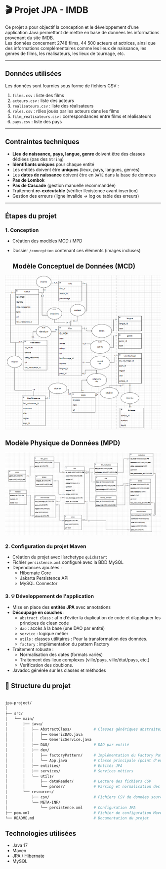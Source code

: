 # 🎬 Projet JPA - IMDB

Ce projet a pour objectif la conception et le développement d’une application Java permettant de mettre en base de données les informations provenant du site IMDB.  
Les données concernent 2748 films, 44 500 acteurs et actrices, ainsi que des informations complémentaires comme les lieux de naissance, les genres de films, les réalisateurs, les lieux de tournage, etc.

---

## Données utilisées

Les données sont fournies sous forme de fichiers CSV :

1. `films.csv` : liste des films
2. `acteurs.csv` : liste des acteurs
3. `realisateurs.csv` : liste des réalisateurs
4. `roles.csv` : rôles joués par les acteurs dans les films
5. `film_realisateurs.csv` : correspondances entre films et réalisateurs
6. `pays.csv` : liste des pays

---

## Contraintes techniques

- **Lieu de naissance, pays, langue, genre** doivent être des classes dédiées (pas des `String`)
- **Identifiants uniques** pour chaque entité
- Les entités doivent être **uniques** (lieux, pays, langues, genres)
- Les **dates de naissance** doivent être en `DATE` dans la base de données
- **Pas de Lombok**
- **Pas de Cascade** (gestion manuelle recommandée)
- Traitement **re-exécutable** (vérifier l’existence avant insertion)
- Gestion des erreurs (ligne invalide → log ou table des erreurs)

---

## Étapes du projet

### 1. Conception

- Création des modèles MCD / MPD
- Dossier `/conception` contenant ces éléments (images incluses)

  ## Modèle Conceptuel de Données (MCD)
![MCD](conceptions/MCD.png)


  ## Modèle Physique de Données (MPD)
![MPD](conceptions/MPD.png)

### 2. Configuration du projet Maven

- Création du projet avec l’archetype `quickstart`
- Fichier `persistence.xml` configuré avec la BDD MySQL
- Dépendances ajoutées :
    - Hibernate Core
    - Jakarta Persistence API
    - MySQL Connector

### 3. 💡 Développement de l'application

- Mise en place des **entités JPA** avec annotations
- **Découpage en couches** :
    - `abstract class` :  afin d’éviter la duplication de code et d’appliquer les principes de clean code
    - `dao` : accès à la base (une DAO par entité)
    - `service` : logique métier
    - `utils` : classes utilitaires : Pour la transformation des données.
    - `factory` : implémentation du pattern Factory
- Traitement robuste :
    - Normalisation des dates (formats variés)
    - Traitement des lieux complexes (ville/pays, ville/état/pays, etc.)
    - Verification des doublons.
- Javadoc générée sur les classes et méthodes

## 📁 Structure du projet

```bash

jpa-project/
│
├── src/
│   └── main/
│       ├── java/
│       │   ├── AbstractClass/          # Classes génériques abstraites
│       │   │   ├── GenericDAO.java
│       │   │   └── GenericService.java
│       │   ├── DAO/                    # DAO par entité
│       │   ├── dev/
│       │   │   ├── factoryPattern/     # Implémentation du Factory Pattern
│       │   │   └── App.java            # Classe principale (point d'entrée)
│       │   ├── entities/               # Entités JPA
│       │   ├── services/               # Services métiers
│       │   └── utils/
│       │       ├── dataReader/         # Lecture des fichiers CSV
│       │       └── parser/             # Parsing et normalisation des données
│       └── resources/
│           ├── csv/                    # Fichiers CSV de données sources
│           └── META-INF/
│               └── persistence.xml     # Configuration JPA
├── pom.xml                             # Fichier de configuration Maven
└── README.md                           # Documentation du projet
```

## Technologies utilisées

- Java 17
- Maven
- JPA / Hibernate
- MySQL
